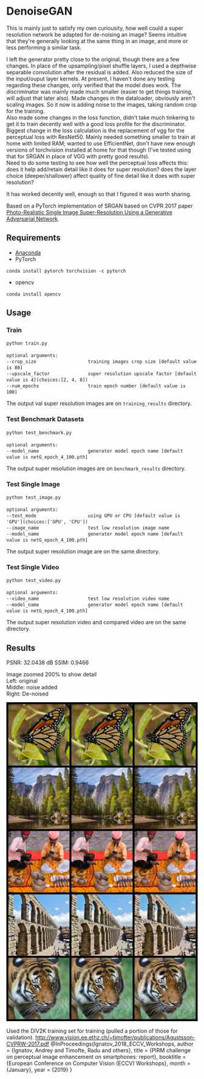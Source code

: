 # DenoiseGAN
This is mainly just to satisfy my own curiousity, how well could a super resolution network be adapted for de-noising an image? Seems intuitive that they're generally looking at the same thing in an image, and more or less performing a similar task.

I left the generator pretty close to the original, though there are a few changes. In place of the upsampling/pixel shuffle layers, I used a depthwise separable convolution after the residual is added. Also reduced the size of the input/ouput layer kernels. At present, I haven't done any testing regarding these changes, only verified that the model does work.
The discriminator was mainly made much smaller (easier to get things training, will adjust that later also).
Made changes in the dataloader, obviously aren't scaling images. So it now is adding noise to the images, taking random crop for the training.  
Also made some changes in the loss function, didn't take much tinkering to get it to train decently well with a good loss profile for the discriminator. Biggest change in the loss calculation is the replacement of vgg for the perceptual loss with ResNet50. Mainly needed something smaller to train at home with limited RAM; wanted to use EfficientNet, don't have new enough versions of torchvision installed at home for that though (I've tested using that for SRGAN in place of VGG with pretty good results).  
Need to do some testing to see how well the perceptual loss affects this: does it help add/retain detail like it does for super resolution? does the layer choice (deeper/shallower) affect quality of fine detail like it does with super resolution?

It has worked decently well, enough so that I figured it was worth sharing.

Based on a PyTorch implementation of SRGAN based on CVPR 2017 paper 
[Photo-Realistic Single Image Super-Resolution Using a Generative Adversarial Network](https://arxiv.org/abs/1609.04802).

## Requirements
- [Anaconda](https://www.anaconda.com/download/)
- PyTorch
```
conda install pytorch torchvision -c pytorch
```
- opencv
```
conda install opencv
```



## Usage

### Train
```
python train.py

optional arguments:
--crop_size                   training images crop size [default value is 88]
--upscale_factor              super resolution upscale factor [default value is 4](choices:[2, 4, 8])
--num_epochs                  train epoch number [default value is 100]
```
The output val super resolution images are on `training_results` directory.

### Test Benchmark Datasets
```
python test_benchmark.py

optional arguments:
--model_name                  generator model epoch name [default value is netG_epoch_4_100.pth]
```
The output super resolution images are on `benchmark_results` directory.

### Test Single Image
```
python test_image.py

optional arguments:
--test_mode                   using GPU or CPU [default value is 'GPU'](choices:['GPU', 'CPU'])
--image_name                  test low resolution image name
--model_name                  generator model epoch name [default value is netG_epoch_4_100.pth]
```
The output super resolution image are on the same directory.

### Test Single Video
```
python test_video.py

optional arguments:
--video_name                  test low resolution video name
--model_name                  generator model epoch name [default value is netG_epoch_4_100.pth]
```
The output super resolution video and compared video are on the same directory.


## Results

PSNR: 32.0438 dB SSIM: 0.9466

Image zoomed 200% to show detail<br>
Left: original<br>
Middle: noise added<br>
Right: De-noised

![Results image](https://github.com/prparsons/DenoiseGAN/blob/master/epoch_100_index_2.png)


Used the DIV2K training set for training (pulled a portion of those for validation).
http://www.vision.ee.ethz.ch/~timofter/publications/Agustsson-CVPRW-2017.pdf
@InProceedings{Ignatov_2018_ECCV_Workshops,
author = {Ignatov, Andrey and Timofte, Radu and others},
title = {PIRM challenge on perceptual image enhancement on smartphones: report},
booktitle = {European Conference on Computer Vision (ECCV) Workshops},
month = {January},
year = {2019}
}
